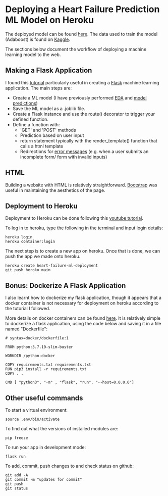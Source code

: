 # Deploying a Heart Failure Prediction ML Model on Heroku

The deployed model can be found [here](https://heart-failure-ml-deployment.herokuapp.com/). The data used to train the model (Adaboost) is found on [Kaggle](https://www.kaggle.com/datasets/fedesoriano/heart-failure-prediction).

The sections below document the workflow of deploying a machine learning model to the web.

## Making a Flask Application
I found this [tutorial](https://www.youtube.com/watch?v=qNF1HqBvpGE&t=3832s) particularly useful in creating a [Flask](https://flask.palletsprojects.com/en/2.1.x/quickstart/) machine learning application. The main steps are:
- Create a ML model (I have previously performed [EDA](https://www.kaggle.com/code/teoweiyi/heart-failure-dataset-eda/notebook) and [model predictions](https://www.kaggle.com/code/teoweiyi/heart-failure-prediction/notebook))
- Save the ML model as a .joblib file.
- Create a Flask instance and use the route() decorator to trigger your defined function.
- Define a function with:
  - 'GET' and 'POST' methods
  - Prediction based on user input
  - return statement typically with the render_template() function that calls a html template
  - Redirections for [error messages](https://flask.palletsprojects.com/en/1.1.x/patterns/errorpages/) (e.g. when a user submits an incomplete form/ form with invalid inputs)

## HTML
Building a website with HTML is relatively straightforward. [Bootstrap](https://getbootstrap.com/docs/5.2/getting-started/introduction/) was useful in maintaining the aesthetics of the page.

## Deployment to Heroku
Deployment to Heroku can be done following this [youtube tutorial](https://www.youtube.com/watch?v=OdYpNM05e9w).

To log in to heroku, type the following in the terminal and input login details:
```
heroku login
heroku container:login
```
The next step is to create a new app on heroku. Once that is done, we can push the app we made onto heroku.
```
heroku create heart-failure-ml-deployment 
git push heroku main
```

## Bonus: Dockerize A Flask Application
I also learnt how to dockerize my flask application, though it appears that a docker container is not necessary for deployment on heroku according to the tutorial I followed.

More details on docker containers can be found [here](https://www.freecodecamp.org/news/how-to-dockerize-a-flask-app/). It is relatively simple to dockerize a flask application, using the code below and saving it in a file named "Dockerfile":
```
# syntax=docker/dockerfile:1

FROM python:3.7.10-slim-buster

WORKDIR /python-docker

COPY requirements.txt requirements.txt
RUN pip3 install -r requirements.txt
COPY . .

CMD [ "python3", "-m" , "flask", "run", "--host=0.0.0.0"]
```

## Other useful commands

To start a virtual environment:
```
source .env/bin/activate
```
To find out what the versions of installed modules are:
```
pip freeze
```
To run your app in development mode:
```
flask run
```
To add, commit, push changes to and check status on github:
```
git add -A
git commit -m "updates for commit"
git push
git status
```
